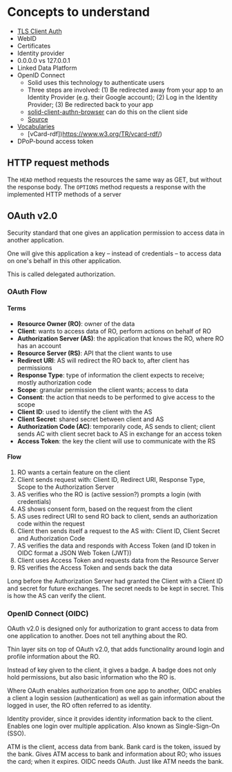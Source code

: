 # Concepts to understand

- [TLS Client Auth](https://blog.cloudflare.com/introducing-tls-client-auth/#handshakeswithtlsclientauth)
- WebID
- Certificates
- Identity provider
- 0.0.0.0 vs 127.0.0.1
- Linked Data Platform
- OpenID Connect
  - Solid uses this technology to authenticate users
  - Three steps are involved: (1) Be redirected away from your app to an Identity Provider (e.g. their Google account); (2) Log in the Identity Provider; (3) Be redirected back to your app
  - [solid-client-authn-browser](https://github.com/inrupt/solid-client-authn-js) can do this on the client side
  - [Source](https://docs.inrupt.com/developer-tools/javascript/client-libraries/tutorial/authenticate/)
- [Vocabularies](https://docs.inrupt.com/developer-tools/javascript/client-libraries/tutorial/use-vocabularies/)
  - [vCard-rdf])https://www.w3.org/TR/vcard-rdf/)
- DPoP-bound access token

## HTTP request methods

The `HEAD` method requests the resources the same way as GET, but without the response body.
The `OPTIONS` method requests a response with the implemented HTTP methods of a server

## OAuth v2.0

Security standard that one gives an application permission to access data in another application.

One will give this application a key – instead of credentials – to access data on one's behalf in this other application.

This is called delegated authorization.

### OAuth Flow

#### Terms

* **Resource Owner (RO)**: owner of the data
* **Client**: wants to access data of RO, perform actions on behalf of RO
* **Authorization Server (AS)**: the application that knows the RO, where RO has an account
* **Resource Server (RS)**: API that the client wants to use
* **Redirect URI**: AS will redirect the RO back to, after client has permissions
* **Response Type**: type of information the client expects to receive; mostly authorization code
* **Scope**: granular permission the client wants; access to data
* **Consent**: the action that needs to be performed to give access to the scope
* **Client ID**: used to identify the client with the AS
* **Client Secret**: shared secret between client and AS
* **Authorization Code (AC)**: temporarily code, AS sends to client; client sends AC with client secret back to AS in exchange for an access token
* **Access Token**: the key the client will use to communicate with the RS

#### Flow

1. RO wants a certain feature on the client
2. Client sends request with: Client ID, Redirect URI, Response Type, Scope to the Authorization Server
3. AS verifies who the RO is (active session?) prompts a login (with credentials)
4. AS shows consent form, based on the request from the client
5. AS uses redirect URI to send RO back to client, sends an authorization code within the request
6. Client then sends itself a request to the AS with: Client ID, Client Secret and Authorization Code
7. AS verifies the data and responds with Access Token (and ID token in OIDC format a JSON Web Token (JWT))
8. Client uses Access Token and requests data from the Resource Server
9. RS verifies the Access Token and sends back the data

Long before the Authorization Server had granted the Client with a Client ID and secret for future exchanges. The secret needs to be kept in secret. This is how the AS can verify the client.

### OpenID Connect (OIDC)

OAuth v2.0 is designed only for authorization to grant access to data from one application to another. Does not tell anything about the RO.

Thin layer sits on top of OAuth v2.0, that adds functionality around login and profile information about the RO.

Instead of key given to the client, it gives a badge. A badge does not only hold permissions, but also basic information who the RO is.

Where OAuth enables authorization from one app to another, OIDC enables a client a login session (authentication) as well as gain information about the logged in user, the RO often referred to as identity.

Identity provider, since it provides identity information back to the client. Enables one login over multiple application. Also known as Single-Sign-On (SSO).

ATM is the client, access data from bank. Bank card is the token, issued by the bank. Gives ATM access to bank and information about RO; who issues the card; when it expires.
OIDC needs OAuth. Just like ATM needs the bank.
